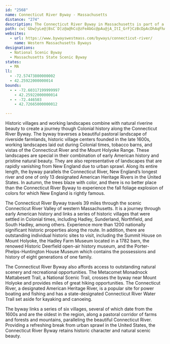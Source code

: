 ```yaml
---
id: "2568"
name: Connecticut River Byway - Massachusetts
distance: "274"
description: The Connecticut River Byway in Massachusetts is part of a three-state byway that travels through the states of Massachusetts, Vermont, and New Hampshire.
path: cw|`Gbw}yLe@|BsC`D]z@a@hCc@zFeAbGc@pAu@jA_ItI_GrF}CzBcDpAcDhAqFhAoAf@sB~AmGhGcBpAcBr@cD|@qEzAy@LkABkHeAgEc@oCGaBJuCj@iBr@gHfEiOtLeAjAi@x@c@lAYrBIzA]zQKzOKfA]lAeAjBeAx@sA\oIf@uC`AmDBwBZ_FjAwE`B_ARy@HcAImEu@cHq@uIuAcA@sI~@_AAwAWsFmCoLsGiAy@yDaEc@k@y@yAyBgFm@mBoF{T}@{CiCmFcDsFgA_CWy@s@{Ce@eD{Fof@o@cDo@uB}B{EiCwCaHuEmDkBsC{@}C_@mHMyTKuFk@uB?gJx@mEr@{HdB{FnC{@PgF^sHdAmAl@o@j@}@pAyBvDYr@QpA{BhWu@l\ap@n@uLhAk\vEoA?iAYy@k@i@q@iEoHaBsAg_@aJwDwAcAS}j@eEyDG}DRoCXqEpAaIjC}EbAsCVwC@iFM{Go@gKeB{LwAyEiAqBw@iC_BcDmCaCKe@a@cDyDsAy@uA_@yAWaGIo@OmCoAgHyEcBwAo@aAi@eBYaEo@mC_MiUsAeDaA{AkH{HeAk@m@QeKmAm]{I}Ag@sBwB_@s@iC{Gy@_BY[o@c@wA[kCFqE^cDd@sD`A}DdBcBxAiF~FqDfCiCzBuPpTwBdCwHdGwGfCcElAwCl@uB\kCFcWgCwM_EmAO_B@mBj@kK`F_BlAkGdGyj@`d@}AjAuAr@u]fGoBRcPs@wLyAwDs@w]aKya@uJiOwF_MoFoCwA{^sT}AmAcH}GcBiA}E}BqA{@iJyIgCaBiSgLySwPm@k@{@gAi@wAU{AYgGWmBuCeM_@oAc@cAiFsFcDuEy@w@aEoCkGmAqAcAgHqI}@mBUeASmEiAaOOeBi@{BiCyFwBaEuBgC{EmE{@yA_BeEm@eA_As@_B_@eLy@y@MqCs@y@_@_CcBgHuGy@e@oBo@mDWoAPyA`@wAL_CMmCe@eAs@iCaDaD_B}@y@k@eAcCaG_AaAiQaJYq@FmAjCaNyBFuX~B{CMcCe@oOmHuIoJo@a@eA_@mCc@aBg@aGmFqDgCcBi@mCa@gCs@wAq@iKcHsGsBiKyEuBs@kD_A}LsA}C}@cF{C{LoIwOsIcJsDwFwA_A_@y@s@cEsFmAmAqL}ImDaDiC_DqCeEgB_CgDgC_Q{KcOmLcF{C}EyBoEyA_Jq@qFHmBQe@Wk@g@gD{FoAqA}@e@iAS}DUmByDWSmATaH|B}FrAqGsI_A_CsBgF}EmK}AuEsCsG}D{EoEgGgEyGcEiHeCyFaCsDy@eAiC{ByByAkW_N}CgAeB_@eNaBcV_Cor@{Ce\cB{Ac@kBiAaBuA{HaI}CqBaK_DcGsAqI{AcKsDaLeG}G{BoCQuJ^oCEwHiA{n@qCsCe@}QyF{Ba@aCQqJj@aCGeBe@}EwCiBs@cBe@cBUmEIgGTsEI{T{EkD]gFMci@MqEXqI~AwDf@eDPqF@sH[iB?eLdAiCFkBAoEi@wDgAaGgCsJqAyOmEwGsBqFmBoc@uPw\iL}F}AmAo@wFeFeDsB_HmD}HmCqL_CeNaAcDDaFz@uALwBGyBq@mAu@a@]wCiD[NwBb@mHlAuJlAiCr@mIrDu@p@cIfJ
websites:
  - url: https://www.bywayswestmass.com/byways/connecticut-river/
    name: Western Massachusetts Byways
designations:
  - National Scenic Byway
  - Massachusetts State Scenic Byway
states:
  - MA
ll:
  - -72.57473800000002
  - 42.25922000000014
bounds:
  - - -72.60317199999997
    - 42.25922000000014
  - - -72.446503
    - 42.72665000000012

---
```


Historic villages and working landscapes combine with natural riverine beauty to create a journey though Colonial history along the Connecticut River Byway. The byway traverses a beautiful pastoral landscape of riverside farmlands, historic village centers founded in the late 1600s, working landscapes laid out during Colonial times, tobacco barns, and vistas of the Connecticut River and the Mount Holyoke Range. These landscapes are special in their combination of early American history and pristine natural beauty. They are also representative of landscapes that are rapidly vanishing from New England due to urban sprawl. Along its entire length, the byway parallels the Connecticut River, New England’s longest river and one of only 13 designated American Heritage Rivers in the United States. In autumn, the trees blaze with color, and there is no better place than the Connecticut River Byway to experience the fall foliage explosion of colors for which New England is rightly famous.

The Connecticut River Byway travels 39 miles through the scenic Connecticut River Valley of western Massachusetts. It is a journey through early American history and links a series of historic villages that were settled in Colonial times, including Hadley, Sunderland, Northfield, and South Hadley, among others. Experience more than 1200 nationally significant historic properties along the route. In addition, there are outstanding individual historic sites to visit, including the Summit House on Mount Holyoke, the Hadley Farm Museum located in a 1782 barn, the renowed Historic Deerfield open-air history museum, and the Porter-Phelps-Huntington House Museum which contains the possessions and history of eight generations of one family.

The Connecticut River Byway also affords access to outstanding natural scenery and recreational opportunities. The Metacomet Monadnock Mattabesett Trail, a National Scenic Trail, crosses the byway near Mount Holyoke and provides miles of great hiking opportunities. The Connecticut River, a designated American Heritage River, is a popular site for power boating and fishing and has a state-designated Connecticut River Water Trail set aside for kayaking and canoeing.

The byway links a series of six villages, several of which date from the 1600s and are the oldest in the region, along a pastoral corridor of farms and forests and mountains, paralleling the beautiful Connecticut River. Providing a refreshing break from urban sprawl in the United States, the Connecticut River Byway retains historic character and natural scenic beauty.
